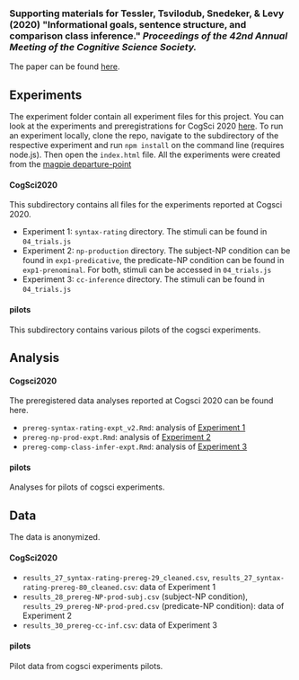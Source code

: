### Supporting materials for Tessler, Tsvilodub, Snedeker, & Levy (2020) "Informational goals, sentence structure, and comparison class inference." *Proceedings of the 42nd Annual Meeting of the Cognitive Science Society.*

The paper can be found [here](https://psyarxiv.com/n8eyj/).

## Experiments

The experiment folder contain all experiment files for this project. You can look at the experiments and preregistrations for CogSci 2020 [here](https://tinyurl.com/rcsyz9f). To run an experiment locally, clone the repo, navigate to the subdirectory of the respective experiment and run `npm install` on the command line (requires node.js). Then open the `index.html` file. All the experiments were created from the [magpie departure-point](https://github.com/magpie-ea/magpie-departure-point)

#### CogSci2020

This subdirectory contains all files for the experiments reported at Cogsci 2020.
* Experiment 1: `syntax-rating` directory. The stimuli can be found in `04_trials.js`
* Experiment 2: `np-production` directory. The subject-NP condition can be found in `exp1-predicative`, the predicate-NP condition can be found in `exp1-prenominal`. For both, stimuli can be accessed in `04_trials.js`
* Experiment 3: `cc-inference` directory. The stimuli can be found in `04_trials.js`

#### pilots

This subdirectory contains various pilots of the cogsci experiments.

## Analysis

#### Cogsci2020
The preregistered data analyses reported at Cogsci 2020 can be found here.
* `prereg-syntax-rating-expt_v2.Rmd`: analysis of [Experiment 1](https://github.com/polina-tsvilodub/refpred-expts-analysis/tree/master/experiments/cogsci2020/syntax-rating)
* `prereg-np-prod-expt.Rmd`: analysis of [Experiment 2](https://github.com/polina-tsvilodub/refpred-expts-analysis/tree/master/experiments/cogsci2020/np-production)
* `prereg-comp-class-infer-expt.Rmd`: analysis of [Experiment 3](https://github.com/polina-tsvilodub/refpred-expts-analysis/tree/master/experiments/cogsci2020/cc-inference)

#### pilots
Analyses for pilots of cogsci experiments.

## Data

The data is anonymized.

#### CogSci2020

* `results_27_syntax-rating-prereg-29_cleaned.csv`, `results_27_syntax-rating-prereg-80_cleaned.csv`: data of Experiment 1
* `results_28_prereg-NP-prod-subj.csv` (subject-NP condition), `results_29_prereg-NP-prod-pred.csv` (predicate-NP condition): data of Experiment 2
* `results_30_prereg-cc-inf.csv`: data of Experiment 3

#### pilots

Pilot data from cogsci experiments pilots.
